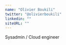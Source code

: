 ```yaml
---
name: "Olivier Boukili"
twitter: "@olivierboukili"
linkedin: ""
siteURL: ""
---
```

Sysadmin / Cloud engineer
